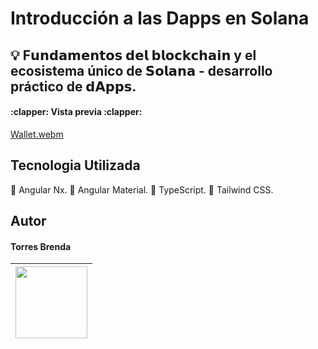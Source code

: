 # Introducción a las Dapps en Solana

## :bulb: F𝘂𝗻𝗱𝗮𝗺𝗲𝗻𝘁𝗼𝘀 𝗱𝗲𝗹 𝗯𝗹𝗼𝗰𝗸𝗰𝗵𝗮𝗶𝗻 y el ecosistema único de 𝗦𝗼𝗹𝗮𝗻𝗮 - desarrollo práctico de 𝗱𝗔𝗽𝗽𝘀.

<h4>
:clapper: Vista previa :clapper:</h4>

[Wallet.webm](https://github.com/Soledad1988/ASolana/assets/99606808/9009aba3-19d6-4c92-acec-d75c96df9666)


## Tecnologia Utilizada
🔔 Angular Nx.
🔔 Angular Material.
🔔 TypeScript.
🔔 Tailwind CSS.


## Autor
<h4>Torres Brenda</h4>

|<img src="https://github.com/Soledad1988/AppGym-JDBC-MySQL-Java/assets/99606808/7889234e-2ef2-4fba-96ad-5ed94b5e6b58" width=115>|
| :---: |
